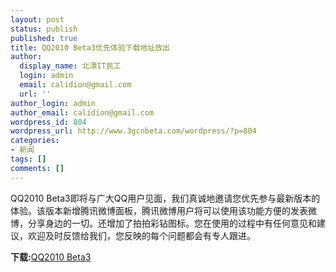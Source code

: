 ```yaml
---
layout: post
status: publish
published: true
title: QQ2010 Beta3优先体验下载地址放出
author:
  display_name: 北漂IT民工
  login: admin
  email: calidion@gmail.com
  url: ''
author_login: admin
author_email: calidion@gmail.com
wordpress_id: 804
wordpress_url: http://www.3gcnbeta.com/wordpress/?p=804
categories:
- 新闻
tags: []
comments: []
---
```

<p>QQ2010&nbsp;Beta3即将与广大QQ用户见面，我们真诚地邀请您优先参与最新版本的体验。该版本新增腾讯微博面板，腾讯微博用户将可以使用该功能方便的发表微博，分享身边的一切。还增加了拍拍彩钻图标。您在使用的过程中有任何意见和建议，欢迎及时反馈给我们，您反映的每个问题都会有专人跟进。</p>
<p><img src="http://www.cnbeta.com/articles/pic/down.gif" alt="" /><strong>下载:</strong><a href="http://dl_dir.qq.com/qqfile/qq/QQ2010Beta3_Trial.exe" target="_blank">QQ2010 Beta3</a></p>
